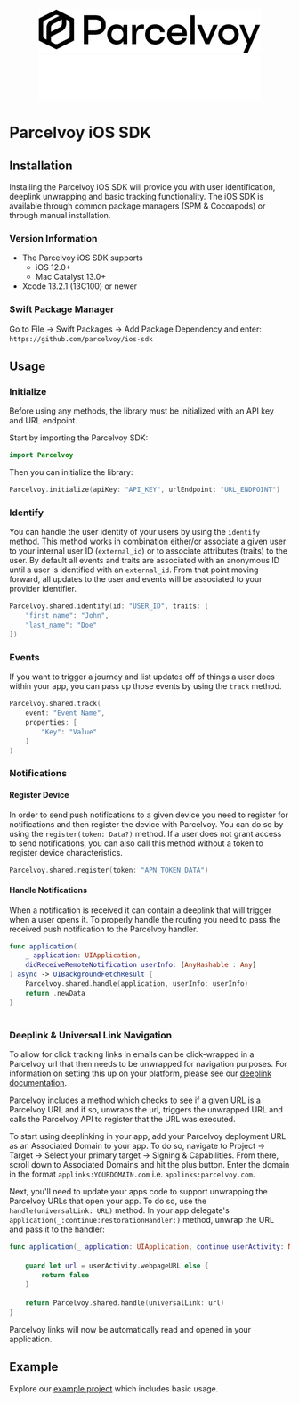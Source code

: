 <p align="center">
  <img width="400" alt="Parcelvoy Logo" src=".github/assets/logo-light.png#gh-light-mode-only" />
  <img width="400" alt="Parcelvoy Logo" src=".github/assets/logo-dark.png#gh-dark-mode-only" />
</p>

# Parcelvoy iOS SDK

## Installation
Installing the Parcelvoy iOS SDK will provide you with user identification, deeplink unwrapping and basic tracking functionality. The iOS SDK is available through common package managers (SPM & Cocoapods) or through manual installation.

### Version Information
- The Parcelvoy iOS SDK supports
  - iOS 12.0+
  - Mac Catalyst 13.0+
- Xcode 13.2.1 (13C100) or newer

### Swift Package Manager
Go to File -> Swift Packages -> Add Package Dependency and enter:
```https://github.com/parcelvoy/ios-sdk```

## Usage
### Initialize
Before using any methods, the library must be initialized with an API key and URL endpoint.

Start by importing the Parcelvoy SDK:
```swift
import Parcelvoy
```

Then you can initialize the library:
```swift
Parcelvoy.initialize(apiKey: "API_KEY", urlEndpoint: "URL_ENDPOINT")
```

### Identify
You can handle the user identity of your users by using the `identify` method. This method works in combination either/or associate a given user to your internal user ID (`external_id`) or to associate attributes (traits) to the user. By default all events and traits are associated with an anonymous ID until a user is identified with an `external_id`. From that point moving forward, all updates to the user and events will be associated to your provider identifier.
```swift
Parcelvoy.shared.identify(id: "USER_ID", traits: [
    "first_name": "John",
    "last_name": "Doe"
])
```

### Events
If you want to trigger a journey and list updates off of things a user does within your app, you can pass up those events by using the `track` method.
```swift
Parcelvoy.shared.track(
    event: "Event Name",
    properties: [
        "Key": "Value"
    ]
)
```

### Notifications
#### Register Device
In order to send push notifications to a given device you need to register for notifications and then register the device with Parcelvoy. You can do so by using the `register(token: Data?)` method. If a user does not grant access to send notifications, you can also call this method without a token to register device characteristics.
```swift
Parcelvoy.shared.register(token: "APN_TOKEN_DATA")
```

#### Handle Notifications
When a notification is received it can contain a deeplink that will trigger when a user opens it. To properly handle the routing you need to pass the received push notification to the Parcelvoy handler.
```swift
func application(
    _ application: UIApplication,
    didReceiveRemoteNotification userInfo: [AnyHashable : Any]
) async -> UIBackgroundFetchResult {
    Parcelvoy.shared.handle(application, userInfo: userInfo)
    return .newData
}
                     
```

### Deeplink & Universal Link Navigation
To allow for click tracking links in emails can be click-wrapped in a Parcelvoy url that then needs to be unwrapped for navigation purposes. For information on setting this up on your platform, please see our [deeplink documentation](https://docs.parcelvoy.com/advanced/deeplinking).

Parcelvoy includes a method which checks to see if a given URL is a Parcelvoy URL and if so, unwraps the url, triggers the unwrapped URL and calls the Parcelvoy API to register that the URL was executed.

To start using deeplinking in your app, add your Parcelvoy deployment URL as an Associated Domain to your app. To do so, navigate to Project -> Target -> Select your primary target -> Signing & Capabilities. From there, scroll down to Associated Domains and hit the plus button. Enter the domain in the format `applinks:YOURDOMAIN.com` i.e. `applinks:parcelvoy.com`.

Next, you'll need to update your apps code to support unwrapping the Parcelvoy URLs that open your app. To do so, use the `handle(universalLink: URL)` method. In your app delegate's `application(_:continue:restorationHandler:)` method, unwrap the URL and pass it to the handler:

```swift
func application(_ application: UIApplication, continue userActivity: NSUserActivity, restorationHandler: @escaping ([UIUserActivityRestoring]?) -> Void) -> Bool {

    guard let url = userActivity.webpageURL else {
        return false
    }

    return Parcelvoy.shared.handle(universalLink: url)
}
```

Parcelvoy links will now be automatically read and opened in your application.

## Example

Explore our [example project](/Example) which includes basic usage.
